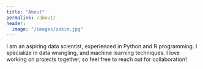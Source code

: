 ```yaml
---
title: "About"
permalink: /about/
header:
  image: "/images/zakim.jpg"
---
```


I am an aspiring data scientist, experienced in Python and R programming. I specialize in data wrangling, and machine learning techniques. I love working on projects together, so feel free to reach out for collaboration!


